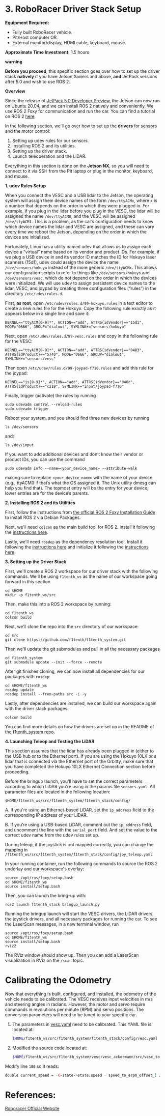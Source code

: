 # 3. RoboRacer Driver Stack Setup

**Equipment Required:**
- Fully built RoboRacer  vehicle.
- Pit/Host computer OR.
- External monitor/display, HDMI cable, keyboard, mouse.

**Approximate Time Investment:** 1.5 hours

**warning**

**Before you proceed**, this specific section goes over how to set up the driver stack **natively** if you have Jetson Xaviers and above, **and** JetPack versions after 5.0 and wish to use ROS 2.

**Overview**

Since the release of [JetPack 5.0 Developer Preview](https://developer.nvidia.com/embedded/jetpack-sdk-501dp), the Jetson can now run on Ubuntu 20.04, and we can install ROS 2 natively and conveniently.
We use ROS 2 Foxy for communication and run the car. You can find a tutorial on ROS 2 [here](https://docs.ros.org/en/foxy/Tutorials.html).

In the following section, we'll go over how to set up the **drivers** for sensors and the motor control:

1. Setting up udev rules for our sensors.
2. Installing ROS 2 and its utilities.
3. Setting up the driver stack.
4. Launch teleoperation and the LiDAR.

Everything in this section is done on the **Jetson NX**, so you will need to connect to it via SSH from the Pit laptop or plug in the monitor, keyboard, and mouse.

**1. udev Rules Setup**

When you connect the VESC and a USB lidar to the Jetson, the operating system will assign them device names of the form ``/dev/ttyACMx``, where ``x`` is a number that depends on the order in which they were plugged in. For example, if you plug in the lidar before you plug in the VESC, the lidar will be assigned the name ``/dev/ttyACM0``, and the VESC will be assigned ``/dev/ttyACM1``. This is a problem, as the car’s configuration needs to know which device names the lidar and VESC are assigned, and these can vary every time we reboot the Jetson, depending on the order in which the devices are initialized.

Fortunately, Linux has a utility named udev that allows us to assign each device a “virtual” name based on its vendor and product IDs. For example, if we plug a USB device in and its vendor ID matches the ID for Hokuyo laser scanners (15d1), udev could assign the device the name ``/dev/sensors/hokuyo`` instead of the more generic ``/dev/ttyACMx``. This allows our configuration scripts to refer to things like ``/dev/sensors/hokuyo`` and ``/dev/sensors/vesc``, which do not depend on the order in which the devices were initialized. We will use udev to assign persistent device names to the lidar, VESC, and joypad by creating three configuration files (“rules”) in the directory ``/etc/udev/rules.d``.

First, **as root**, open ``/etc/udev/rules.d/99-hokuyo.rules`` in a text editor to create a new rules file for the Hokuyo. Copy the following rule exactly as it appears below in a single line and save it:


	KERNEL=="ttyACM[0-9]*", ACTION=="add", ATTRS{idVendor}=="15d1", MODE="0666", GROUP="dialout", SYMLINK+="sensors/hokuyo"

Next, open ``/etc/udev/rules.d/99-vesc.rules`` and copy in the following rule for the VESC:


	KERNEL=="ttyACM[0-9]*", ACTION=="add", ATTRS{idVendor}=="0483", ATTRS{idProduct}=="5740", MODE="0666", GROUP="dialout", SYMLINK+="sensors/vesc"

Then open ``/etc/udev/rules.d/99-joypad-f710.rules`` and add this rule for the joypad:


	KERNEL=="js[0-9]*", ACTION=="add", ATTRS{idVendor}=="046d", ATTRS{idProduct}=="c219", SYMLINK+="input/joypad-f710"

Finally, trigger (activate) the rules by running


	sudo udevadm control --reload-rules
	sudo udevadm trigger

Reboot your system, and you should find three new devices by running


	ls /dev/sensors

and:


	ls /dev/input

If you want to add additional devices and don’t know their vendor or product IDs, you can use the command


	sudo udevadm info --name=<your_device_name> --attribute-walk

making sure to replace ``<your_device_name>`` with the name of your device (e.g., ttyACM0 if that’s what the OS assigned it. The Unix utility dmesg can help you find that). The topmost entry will be the entry for your device; lower entries are for the device’s parents.

**2. Installing ROS 2 and its Utilities**

First, follow the instructions from [the official ROS 2 Foxy Installation Guide](https://docs.ros.org/en/foxy/Installation/Ubuntu-Install-Debians.html) to install ROS 2 via Debian Packages.

Next, we'll need ``colcon`` as the main build tool for ROS 2. Install it following the [instructions here](https://docs.ros.org/en/foxy/Tutorials/Beginner-Client-Libraries/Colcon-Tutorial.html).

Lastly, we'll need ``rosdep`` as the dependency resolution tool. Install it following the [instructions here](https://docs.ros.org/en/foxy/How-To-Guides/Building-a-Custom-Debian-Package.html#install-dependencies) and initialize it following the [instructions here](https://docs.ros.org/en/foxy/How-To-Guides/Building-a-Custom-Debian-Package.html#install-dependencies).

**3. Setting up the Driver Stack**

First, we'll create a ROS 2 workspace for our driver stack with the following commands. We'll be using ``f1tenth_ws`` as the name of our workspace going forward in this section.


	cd $HOME
	mkdir -p f1tenth_ws/src

Then, make this into a ROS 2 workspace by running:


	cd f1tenth_ws
	colcon build

Next, we'll clone the repo into the ``src`` directory of our workspace:


	cd src
	git clone https://github.com/f1tenth/f1tenth_system.git

Then we'll update the git submodules and pull in all the necessary packages


	cd f1tenth_system
	git submodule update --init --force --remote

After git finishes cloning, we can now install all dependencies for our packages with ``rosdep``:

	cd $HOME/f1tenth_ws
	rosdep update
	rosdep install --from-paths src -i -y

Lastly, after dependencies are installed, we can build our workspace again with the driver stack packages:

	colcon build

You can find more details on how the drivers are set up in the README of the [f1tenth_system repo](https://github.com/Mohamed-Elgouhary/f1tenth_system.git).


**4. Launching Teleop and Testing the LiDAR**

This section assumes that the lidar has already been plugged in (either to the USB hub or to the Ethernet port). If you are using the Hokuyo 10LX or a lidar that is connected via the Ethernet port of the Orbitty, make sure that you have completed the Hokuyo 10LX Ethernet Connection section before proceeding.

Before the bringup launch, you'll have to set the correct parameters according to which LiDAR you're using in the params file ``sensors.yaml``. All parameter files are located in the following location:


	$HOME/f1tenth_ws/src/f1tenth_system/f1tenth_stack/config/

A. If you're using an Ethernet-based LiDAR, set the ``ip_address`` field to the corresponding IP address of your LiDAR.

B. If you're using a USB-based LiDAR, comment out the ``ip_address`` field, and uncomment the line with the ``serial_port`` field. And set the value to the correct udev name from the udev rules set up.

During teleop, if the joystick is not mapped correctly, you can change the mapping in ``/f1tenth_ws/src/f1tenth_system/f1tenth_stack/config/joy_teleop.yaml`` 

In your running container, run the following commands to source the ROS 2 underlay and our workspace's overlay:


	source /opt/ros/foxy/setup.bash
	cd $HOME/f1tenth_ws
	source install/setup.bash

Then, you can launch the bring-up with:


	ros2 launch f1tenth_stack bringup_launch.py

Running the bringup launch will start the VESC drivers, the LiDAR drivers, the joystick drivers, and all necessary packages for running the car. To see the LaserScan messages, in a new terminal window, run


	source /opt/ros/foxy/setup.bash
	cd $HOME/f1tenth_ws
	source install/setup.bash
	rviz2

The RViz window should show up. Then you can add a LaserScan visualization in RViz on the ``/scan`` topic.

# Calibrating the Odometry

Now that everything is built, configured, and installed, the odometry of the vehicle needs to be calibrated. The VESC receives input velocities in m/s and steering angles in radians. However, the motor and servo require commands in revolutions per minute (RPM) and servo positions. The conversion parameters will need to be tuned to your specific car.

1. The parameters in [vesc.yaml](https://github.com/Mohamed-Elgouhary/f1tenth_system/blob/foxy-devel/f1tenth_stack/config/vesc.yaml) need to be calibrated. This YAML file is located at:

   ```bash
   $HOME/f1tenth_ws/src/f1tenth_system/f1tenth_stack/config/vesc.yaml
   ```
2. Modified the source code located at:

   ```bash
   $HOME/f1tenth_ws/src/f1tenth_system/vesc/vesc_ackermann/src/vesc_to_odom.cpp
   ```
Modify line ``100`` so it reads:

   ```bash
   double current_speed = -(-state->state.speed - speed_to_erpm_offset_) / speed_to_erpm_gain_;
   ```
   


# References:
[Roboracer Official Website](https://roboracer.ai/)

